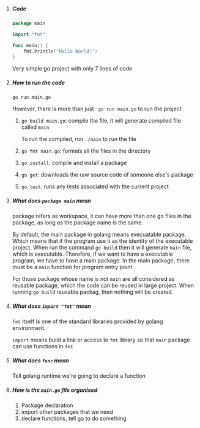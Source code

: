 1. ##### Code

    ```go
    package main
    
    import "fmt"
    
    func main() {
        fmt.Println("Hello World!")
    }
    ```

    Very simple go project with only 7 lines of code

1. ##### How to run the code

    ```shell
    go run main.go
    ```

    However, there is more than just ` go run main.go` to run the project

    1. `go build main.go`: compile the file, it will generate compiled file called `main`

        To run the compiled, run `./main` to run the file

    2. `go fmt main.go`: formats all the files in the directory

    3. `go install`: compile and install a package

    4. `go get`: downloads the raw source code of someone else's package

    5. `go test`: runs any tests associated with the current project

2. ##### What does `package main` mean

    package refers as workspace, it can have more than one go files in the package, as long as the package name is the same.

    By default, the main package in golang means execuatable package. Which means that if the program use it as the identity of the executable project. When run the command `go build` then it will generate `main` file, which is executable. Therefore, if we want to have a executable program, we have to have a main package. In the main package, there must be a `main` function for program entry point

    For those package whose name is not `main` are all considered as reusable package, which the code can be reused in large project.  When running `go build` reusable packag, then nothing will be created.

3. ##### What does `import "fmt"` mean

    `fmt` itself is one of the standard libraries provided by golang environment. 

    `import` means build a link or access to `fmt` library so that `main` package can use functions in `fmt` 

4. ##### What does `func` mean

    Tell golang runtime we're going to declare a function

5. ##### How is the `main.go` file organised

    1. Package declaration
    2. import other packages that we need
    3. declare functions, tell go to do something

